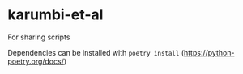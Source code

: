 # karumbi-et-al
For sharing scripts

Dependencies can be installed with `poetry install` (https://python-poetry.org/docs/)
